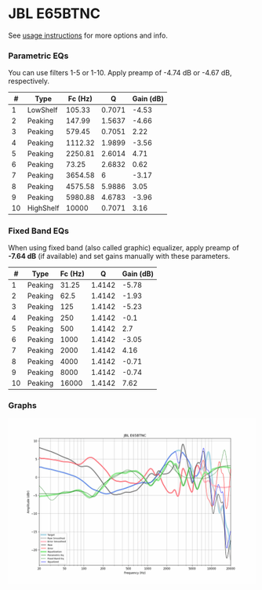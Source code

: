 # JBL E65BTNC
See [usage instructions](https://github.com/jaakkopasanen/AutoEq#usage) for more options and info.

### Parametric EQs
You can use filters 1-5 or 1-10. Apply preamp of -4.74 dB or -4.67 dB, respectively.

|   # | Type      |   Fc (Hz) |      Q |   Gain (dB) |
|-----|-----------|-----------|--------|-------------|
|   1 | LowShelf  |    105.33 | 0.7071 |       -4.53 |
|   2 | Peaking   |    147.99 | 1.5637 |       -4.66 |
|   3 | Peaking   |    579.45 | 0.7051 |        2.22 |
|   4 | Peaking   |   1112.32 | 1.9899 |       -3.56 |
|   5 | Peaking   |   2250.81 | 2.6014 |        4.71 |
|   6 | Peaking   |     73.25 | 2.6832 |        0.62 |
|   7 | Peaking   |   3654.58 | 6      |       -3.17 |
|   8 | Peaking   |   4575.58 | 5.9886 |        3.05 |
|   9 | Peaking   |   5980.88 | 4.6783 |       -3.96 |
|  10 | HighShelf |  10000    | 0.7071 |        3.16 |

### Fixed Band EQs
When using fixed band (also called graphic) equalizer, apply preamp of **-7.64 dB** (if available) and set gains manually with these parameters.

|   # | Type    |   Fc (Hz) |      Q |   Gain (dB) |
|-----|---------|-----------|--------|-------------|
|   1 | Peaking |     31.25 | 1.4142 |       -5.78 |
|   2 | Peaking |     62.5  | 1.4142 |       -1.93 |
|   3 | Peaking |    125    | 1.4142 |       -5.23 |
|   4 | Peaking |    250    | 1.4142 |       -0.1  |
|   5 | Peaking |    500    | 1.4142 |        2.7  |
|   6 | Peaking |   1000    | 1.4142 |       -3.05 |
|   7 | Peaking |   2000    | 1.4142 |        4.16 |
|   8 | Peaking |   4000    | 1.4142 |       -0.71 |
|   9 | Peaking |   8000    | 1.4142 |       -0.74 |
|  10 | Peaking |  16000    | 1.4142 |        7.62 |

### Graphs
![](./JBL%20E65BTNC.png)
